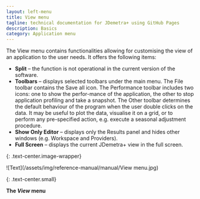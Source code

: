 ```yaml
---
layout: left-menu
title: View menu
tagline: technical documentation for JDemetra+ using GitHub Pages
description: Basics
category: Application menu
---
```


The View menu contains functionalities allowing for customising the view of an application to the user needs. It offers the following items:
* **Split** – the function is not operational in the current version of the software.
* **Toolbars** – displays selected toolbars under the main menu. The File toolbar contains the Save all icon. The Performance toolbar includes two icons: one to show the perfor-mance of the application, the other to stop application profiling and take a snapshot. The Other toolbar determines the default behaviour of the program when the user double clicks on the data. It may be useful to plot the data, visualise it on a grid, or to perform any pre-specified action, e.g. execute a seasonal adjustment procedure.
* **Show Only Editor** – displays only the Results panel and hides other windows (e.g. Workspace and Providers).
* **Full Screen** – displays the current JDemetra+ view in the full screen.

{: .text-center.image-wrapper}

![Text](/assets/img/reference-manual/manual/View menu.jpg)

{: .text-center.small}

**The *View* menu**